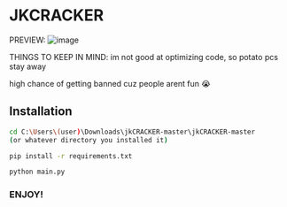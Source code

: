 # JKCRACKER

PREVIEW:
![image](https://github.com/aspxcts/jkCRACKER/assets/74156205/2242d3af-ba32-4042-8df2-4292090698c3)

THINGS TO KEEP IN MIND:
im not good at optimizing code, so potato pcs stay away

high chance of getting banned cuz people arent fun 😭

## Installation



```bash
cd C:\Users\(user)\Downloads\jkCRACKER-master\jkCRACKER-master
(or whatever directory you installed it)
```
```bash
pip install -r requirements.txt
```
```bash
python main.py
```

### ENJOY!
